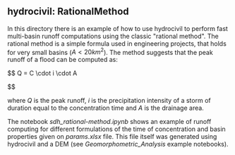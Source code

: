 ## hydrocivil: RationalMethod

In this directory there is an example of how to use hydrocivil to perform fast multi-basin runoff computations using the classic "rational method". The rational method is a simple formula used in engineering projects, that holds for very small basins ($A < 20 km^2$). The method suggests that the peak runoff of a flood can be computed as: 

$$
Q = C \cdot i \cdot A

$$

where $Q$ is the peak runoff, $i$ is the precipitation intensity of a storm of duration equal to the concentration time and $A$ is the drainage area.

The notebook *sdh_rational-method.ipynb* shows an example of runoff computing for different formulations of the time of concentration and basin properties given on *params.xlsx* file. This file itself was generated using hydrocivil and a DEM (see *Geomorphometric_Analysis* example notebooks).
